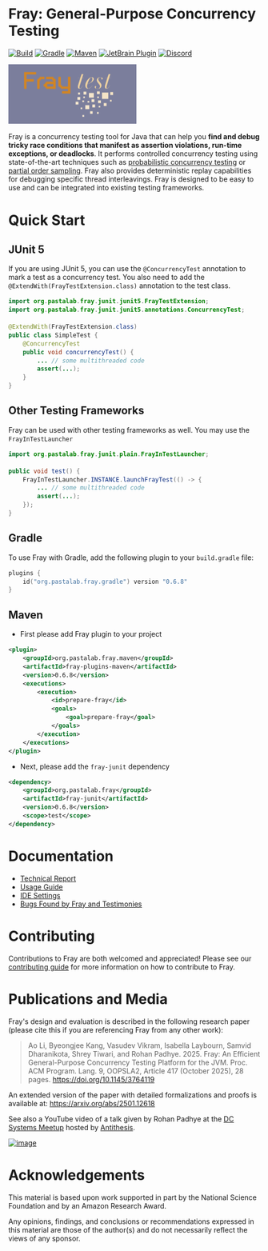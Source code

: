 # Fray: General-Purpose Concurrency Testing 

[![Build](https://github.com/cmu-pasta/fray/actions/workflows/build-and-test.yml/badge.svg)](https://github.com/cmu-pasta/fray/actions/workflows/build-and-test.yml)
[![Gradle](https://img.shields.io/gradle-plugin-portal/v/org.pastalab.fray.gradle)](https://plugins.gradle.org/plugin/org.pastalab.fray.gradle)
[![Maven](https://img.shields.io/maven-central/v/org.pastalab.fray.maven/fray-plugins-maven)](https://central.sonatype.com/artifact/org.pastalab.fray.maven/fray-plugins-maven)
[![JetBrain Plugin](https://img.shields.io/jetbrains/plugin/v/26623-fray-debugger)](https://plugins.jetbrains.com/plugin/26623-fray-debugger)
[![Discord](https://img.shields.io/discord/1345494709807743057)](https://discord.gg/2VkNRuHUCX)


<a href="https://github.com/cmu-pasta/fray">
  <img src="./assets/logo-cropped.png" width="256" alt="logo"/>
</a>


Fray is a concurrency testing tool for Java that can help you **find and debug tricky race conditions that manifest as assertion violations, run-time exceptions, or deadlocks**.
It performs controlled concurrency testing using state-of-the-art techniques such as [probabilistic concurrency testing](https://www.microsoft.com/en-us/research/wp-content/uploads/2016/02/asplos277-pct.pdf) 
or [partial order sampling](https://www.cs.columbia.edu/~junfeng/papers/pos-cav18.pdf). Fray also provides deterministic replay capabilities for debugging specific thread interleavings. Fray is designed 
to be easy to use and can be integrated into existing testing frameworks.

# Quick Start

## JUnit 5

If you are using JUnit 5, you can use the `@ConcurrencyTest` annotation to mark a test as a concurrency test. You
also need to add the `@ExtendWith(FrayTestExtension.class)` annotation to the test class.

```java
import org.pastalab.fray.junit.junit5.FrayTestExtension;
import org.pastalab.fray.junit.junit5.annotations.ConcurrencyTest;

@ExtendWith(FrayTestExtension.class)
public class SimpleTest {
    @ConcurrencyTest
    public void concurrencyTest() {
        ... // some multithreaded code
        assert(...);
    }
}

```


## Other Testing Frameworks

Fray can be used with other testing frameworks as well. You may use the `FrayInTestLauncher`

```java
import org.pastalab.fray.junit.plain.FrayInTestLauncher;

public void test() {
    FrayInTestLauncher.INSTANCE.launchFrayTest(() -> {
        ... // some multithreaded code
        assert(...);
    });
}
```

## Gradle

To use Fray with Gradle, add the following plugin to your `build.gradle` file:

```kotlin
plugins {
    id("org.pastalab.fray.gradle") version "0.6.8"
}
```

## Maven

- First please add Fray plugin to your project

```xml
<plugin>
    <groupId>org.pastalab.fray.maven</groupId>
    <artifactId>fray-plugins-maven</artifactId>
    <version>0.6.8</version>
    <executions>
        <execution>
            <id>prepare-fray</id>
            <goals>
                <goal>prepare-fray</goal>
            </goals>
        </execution>
    </executions>
</plugin>
```

- Next, please add the `fray-junit` dependency

```xml
<dependency>
    <groupId>org.pastalab.fray</groupId>
    <artifactId>fray-junit</artifactId>
    <version>0.6.8</version>
    <scope>test</scope>
</dependency>
```


# Documentation

- [Technical Report](https://arxiv.org/abs/2501.12618)
- [Usage Guide](./docs/usage.md)
- [IDE Settings](./docs/IDE.md)
- [Bugs Found by Fray and Testimonies](./docs/bugs.md)

# Contributing

Contributions to Fray are both welcomed and appreciated! Please see our [contributing guide](./docs/contributing.md) for more information on how to contribute to Fray. 

# Publications and Media

Fray's design and evaluation is described in the following research paper (please cite this if you are referencing Fray from any other work):

> Ao Li, Byeongjee Kang, Vasudev Vikram, Isabella Laybourn, Samvid Dharanikota, Shrey Tiwari, and Rohan
> Padhye. 2025. Fray: An Efficient General-Purpose Concurrency Testing Platform for the JVM. Proc. ACM
> Program. Lang. 9, OOPSLA2, Article 417 (October 2025), 28 pages. https://doi.org/10.1145/3764119

An extended version of the paper with detailed formalizations and proofs is available at: https://arxiv.org/abs/2501.12618

See also a YouTube video of a talk given by Rohan Padhye at the [DC Systems Meetup](https://dcsystems.wtf/) hosted by [Antithesis](https://antithesis.com).

<a href="https://www.youtube.com/watch?v=AX6Pqz8gSYY">
  <img width="601" height="334" alt="image" src="https://github.com/user-attachments/assets/a67304e3-3769-40e3-bd6d-9187837f80d4" />
</a>


# Acknowledgements

This material is based upon work supported in part by the National Science Foundation and by an Amazon Research Award.
 
Any opinions, findings, and conclusions or recommendations expressed in this material are those of the author(s) 
and do not necessarily reflect the views of any sponsor.

